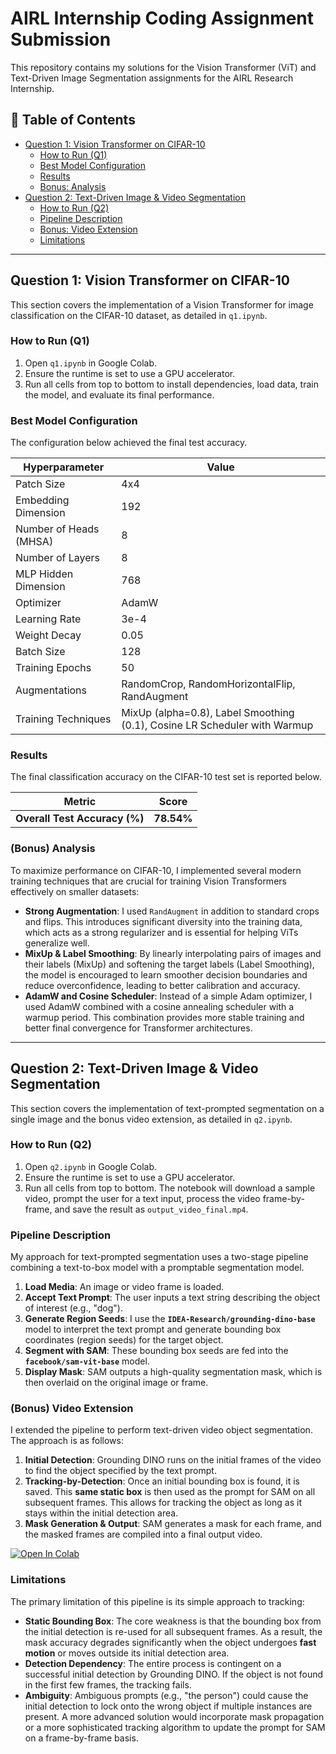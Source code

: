 # AIRL Internship Coding Assignment Submission

This repository contains my solutions for the Vision Transformer (ViT) and Text-Driven Image Segmentation assignments for the AIRL Research Internship.

## 📝 Table of Contents
* [Question 1: Vision Transformer on CIFAR-10](#question-1-vision-transformer-on-cifar-10)
  * [How to Run (Q1)](#how-to-run-q1)
  * [Best Model Configuration](#best-model-configuration)
  * [Results](#results)
  * [Bonus: Analysis](#bonus-analysis)
* [Question 2: Text-Driven Image & Video Segmentation](#question-2-text-driven-image--video-segmentation)
  * [How to Run (Q2)](#how-to-run-q2)
  * [Pipeline Description](#pipeline-description)
  * [Bonus: Video Extension](#bonus-video-extension)
  * [Limitations](#limitations)

---

## Question 1: Vision Transformer on CIFAR-10

This section covers the implementation of a Vision Transformer for image classification on the CIFAR-10 dataset, as detailed in `q1.ipynb`.

### How to Run (Q1)
1.  Open `q1.ipynb` in Google Colab.
2.  Ensure the runtime is set to use a GPU accelerator.
3.  Run all cells from top to bottom to install dependencies, load data, train the model, and evaluate its final performance.

### Best Model Configuration
The configuration below achieved the final test accuracy.

| Hyperparameter      | Value                |
| ------------------- | -------------------- |
| Patch Size          | 4x4 |
| Embedding Dimension | 192 |
| Number of Heads (MHSA)| 8 |
| Number of Layers    | 8 |
| MLP Hidden Dimension| 768 |
| Optimizer           | AdamW |
| Learning Rate       | 3e-4 |
| Weight Decay        | 0.05 |
| Batch Size          | 128 |
| Training Epochs     | 50 |
| Augmentations       | RandomCrop, RandomHorizontalFlip, RandAugment |
| Training Techniques | MixUp (alpha=0.8), Label Smoothing (0.1), Cosine LR Scheduler with Warmup |

### Results
The final classification accuracy on the CIFAR-10 test set is reported below.

| Metric                          | Score     |
| ------------------------------- | --------- |
| **Overall Test Accuracy (%)** | **78.54%**|

### (Bonus) Analysis
To maximize performance on CIFAR-10, I implemented several modern training techniques that are crucial for training Vision Transformers effectively on smaller datasets:
* **Strong Augmentation**: I used `RandAugment` in addition to standard crops and flips. This introduces significant diversity into the training data, which acts as a strong regularizer and is essential for helping ViTs generalize well.
* **MixUp & Label Smoothing**: By linearly interpolating pairs of images and their labels (MixUp) and softening the target labels (Label Smoothing), the model is encouraged to learn smoother decision boundaries and reduce overconfidence, leading to better calibration and accuracy.
* **AdamW and Cosine Scheduler**: Instead of a simple Adam optimizer, I used AdamW combined with a cosine annealing scheduler with a warmup period. This combination provides more stable training and better final convergence for Transformer architectures.

---

## Question 2: Text-Driven Image & Video Segmentation

This section covers the implementation of text-prompted segmentation on a single image and the bonus video extension, as detailed in `q2.ipynb`.

### How to Run (Q2)
1.  Open `q2.ipynb` in Google Colab.
2.  Ensure the runtime is set to use a GPU accelerator.
3.  Run all cells from top to bottom. The notebook will download a sample video, prompt the user for a text input, process the video frame-by-frame, and save the result as `output_video_final.mp4`.

### Pipeline Description
My approach for text-prompted segmentation uses a two-stage pipeline combining a text-to-box model with a promptable segmentation model.
1.  **Load Media**: An image or video frame is loaded.
2.  **Accept Text Prompt**: The user inputs a text string describing the object of interest (e.g., "dog").
3.  **Generate Region Seeds**: I use the **`IDEA-Research/grounding-dino-base`** model to interpret the text prompt and generate bounding box coordinates (region seeds) for the target object.
4.  **Segment with SAM**: These bounding box seeds are fed into the **`facebook/sam-vit-base`** model.
5.  **Display Mask**: SAM outputs a high-quality segmentation mask, which is then overlaid on the original image or frame.

### (Bonus) Video Extension
I extended the pipeline to perform text-driven video object segmentation. The approach is as follows:
1.  **Initial Detection**: Grounding DINO runs on the initial frames of the video to find the object specified by the text prompt.
2.  **Tracking-by-Detection**: Once an initial bounding box is found, it is saved. This **same static box** is then used as the prompt for SAM on all subsequent frames. This allows for tracking the object as long as it stays within the initial detection area.
3.  **Mask Generation & Output**: SAM generates a mask for each frame, and the masked frames are compiled into a final output video.

[![Open In Colab](https://colab.research.google.com/assets/colab-badge.svg)](https://colab.research.google.com/drive/1RrZmArab08j2ua7DbFp0PCPpwf_JaDNY?usp=sharing)


### Limitations
The primary limitation of this pipeline is its simple approach to tracking:
* **Static Bounding Box**: The core weakness is that the bounding box from the initial detection is re-used for all subsequent frames. As a result, the mask accuracy degrades significantly when the object undergoes **fast motion** or moves outside its initial detection area.
* **Detection Dependency**: The entire process is contingent on a successful initial detection by Grounding DINO. If the object is not found in the first few frames, the tracking fails.
* **Ambiguity**: Ambiguous prompts (e.g., "the person") could cause the initial detection to lock onto the wrong object if multiple instances are present. A more advanced solution would incorporate mask propagation or a more sophisticated tracking algorithm to update the prompt for SAM on a frame-by-frame basis.